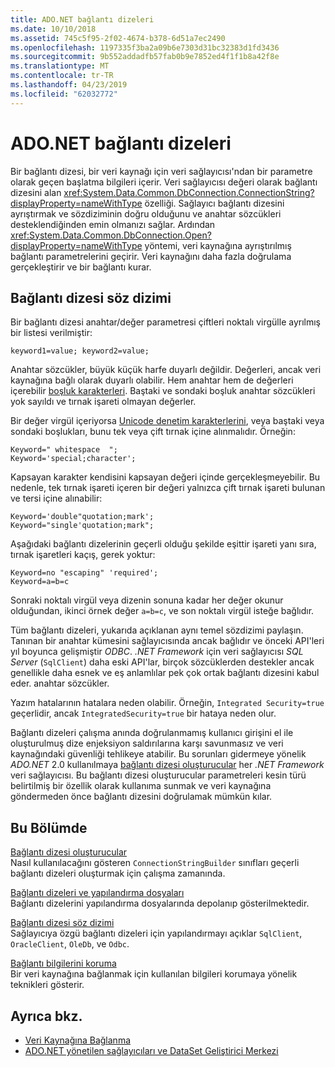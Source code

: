 ```yaml
---
title: ADO.NET bağlantı dizeleri
ms.date: 10/10/2018
ms.assetid: 745c5f95-2f02-4674-b378-6d51a7ec2490
ms.openlocfilehash: 1197335f3ba2a09b6e7303d31bc32383d1fd3436
ms.sourcegitcommit: 9b552addadfb57fab0b9e7852ed4f1f1b8a42f8e
ms.translationtype: MT
ms.contentlocale: tr-TR
ms.lasthandoff: 04/23/2019
ms.locfileid: "62032772"
---
```

# <a name="connection-strings-in-adonet"></a>ADO.NET bağlantı dizeleri

Bir bağlantı dizesi, bir veri kaynağı için veri sağlayıcısı'ndan bir parametre olarak geçen başlatma bilgileri içerir. Veri sağlayıcısı değeri olarak bağlantı dizesini alan <xref:System.Data.Common.DbConnection.ConnectionString?displayProperty=nameWithType> özelliği. Sağlayıcı bağlantı dizesini ayrıştırmak ve sözdiziminin doğru olduğunu ve anahtar sözcükleri desteklendiğinden emin olmanızı sağlar. Ardından <xref:System.Data.Common.DbConnection.Open?displayProperty=nameWithType> yöntemi, veri kaynağına ayrıştırılmış bağlantı parametrelerini geçirir. Veri kaynağını daha fazla doğrulama gerçekleştirir ve bir bağlantı kurar.

## <a name="connection-string-syntax"></a>Bağlantı dizesi söz dizimi

Bir bağlantı dizesi anahtar/değer parametresi çiftleri noktalı virgülle ayrılmış bir listesi verilmiştir:

    keyword1=value; keyword2=value;

Anahtar sözcükler, büyük küçük harfe duyarlı değildir. Değerleri, ancak veri kaynağına bağlı olarak duyarlı olabilir. Hem anahtar hem de değerleri içerebilir [boşluk karakterleri](https://en.wikipedia.org/wiki/Whitespace_character#Unicode). Baştaki ve sondaki boşluk anahtar sözcükleri yok sayıldı ve tırnak işareti olmayan değerler.

Bir değer virgül içeriyorsa [Unicode denetim karakterlerini](https://en.wikipedia.org/wiki/Unicode_control_characters), veya baştaki veya sondaki boşlukları, bunu tek veya çift tırnak içine alınmalıdır. Örneğin:

    Keyword=" whitespace  ";
    Keyword='special;character';

Kapsayan karakter kendisini kapsayan değeri içinde gerçekleşmeyebilir. Bu nedenle, tek tırnak işareti içeren bir değeri yalnızca çift tırnak işareti bulunan ve tersi içine alınabilir:

    Keyword='double"quotation;mark';
    Keyword="single'quotation;mark";

Aşağıdaki bağlantı dizelerinin geçerli olduğu şekilde eşittir işareti yanı sıra, tırnak işaretleri kaçış, gerek yoktur:

    Keyword=no "escaping" 'required';
    Keyword=a=b=c

Sonraki noktalı virgül veya dizenin sonuna kadar her değer okunur olduğundan, ikinci örnek değer `a=b=c`, ve son noktalı virgül isteğe bağlıdır.

Tüm bağlantı dizeleri, yukarıda açıklanan aynı temel sözdizimi paylaşın. Tanınan bir anahtar kümesini sağlayıcısında ancak bağlıdır ve önceki API'leri yıl boyunca gelişmiştir *ODBC*. *.NET Framework* için veri sağlayıcısı *SQL Server* (`SqlClient`) daha eski API'lar, birçok sözcüklerden destekler ancak genellikle daha esnek ve eş anlamlılar pek çok ortak bağlantı dizesini kabul eder. anahtar sözcükler.

Yazım hatalarının hatalara neden olabilir. Örneğin, `Integrated Security=true` geçerlidir, ancak `IntegratedSecurity=true` bir hataya neden olur.

Bağlantı dizeleri çalışma anında doğrulanmamış kullanıcı girişini el ile oluşturulmuş dize enjeksiyon saldırılarına karşı savunmasız ve veri kaynağındaki güvenliği tehlikeye atabilir. Bu sorunları gidermeye yönelik *ADO.NET* 2.0 kullanılmaya [bağlantı dizesi oluşturucular](../../../../docs/framework/data/adonet/connection-string-builders.md) her *.NET Framework* veri sağlayıcısı. Bu bağlantı dizesi oluşturucular parametreleri kesin türü belirtilmiş bir özellik olarak kullanıma sunmak ve veri kaynağına göndermeden önce bağlantı dizesini doğrulamak mümkün kılar.

## <a name="in-this-section"></a>Bu Bölümde

[Bağlantı dizesi oluşturucular](../../../../docs/framework/data/adonet/connection-string-builders.md)\
Nasıl kullanılacağını gösteren `ConnectionStringBuilder` sınıfları geçerli bağlantı dizeleri oluşturmak için çalışma zamanında.

[Bağlantı dizeleri ve yapılandırma dosyaları](../../../../docs/framework/data/adonet/connection-strings-and-configuration-files.md)\
Bağlantı dizelerini yapılandırma dosyalarında depolanıp gösterilmektedir.

[Bağlantı dizesi söz dizimi](../../../../docs/framework/data/adonet/connection-string-syntax.md)\
Sağlayıcıya özgü bağlantı dizeleri için yapılandırmayı açıklar `SqlClient`, `OracleClient`, `OleDb`, ve `Odbc`.

[Bağlantı bilgilerini koruma](../../../../docs/framework/data/adonet/protecting-connection-information.md)\
Bir veri kaynağına bağlanmak için kullanılan bilgileri korumaya yönelik teknikleri gösterir.

## <a name="see-also"></a>Ayrıca bkz.

- [Veri Kaynağına Bağlanma](/cpp/data/odbc/connecting-to-a-data-source)
- [ADO.NET yönetilen sağlayıcıları ve DataSet Geliştirici Merkezi](https://go.microsoft.com/fwlink/?LinkId=217917)
